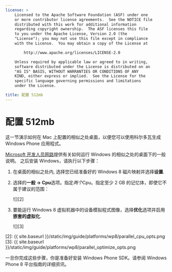 ```yaml
---
license: >
    Licensed to the Apache Software Foundation (ASF) under one
    or more contributor license agreements.  See the NOTICE file
    distributed with this work for additional information
    regarding copyright ownership.  The ASF licenses this file
    to you under the Apache License, Version 2.0 (the
    "License"); you may not use this file except in compliance
    with the License.  You may obtain a copy of the License at

        http://www.apache.org/licenses/LICENSE-2.0

    Unless required by applicable law or agreed to in writing,
    software distributed under the License is distributed on an
    "AS IS" BASIS, WITHOUT WARRANTIES OR CONDITIONS OF ANY
    KIND, either express or implied.  See the License for the
    specific language governing permissions and limitations
    under the License.

title: 配置 512mb
---
```


# 配置 512mb

这一节演示如何在 Mac 上配置的相似之处桌面，以便您可以使用科尔多瓦生成 Windows Phone 应用程式。

[Microsoft 开发人员网路][1]提供有关如何运行 Windows 的相似之处的桌面下的一般说明。 之后安装 Windows，请执行以下步骤：

 [1]: http://msdn.microsoft.com/en-US/library/windows/apps/jj945424

1.  在桌面的相似之处内, 选择您已经准备好的 Windows 8 磁片映射并选择**设置**.

2.  选择的**一般 → Cpu**选项。指定*两个*Cpu。指定至少 2 GB 的记忆体，即使它不属于建议的范围：
    
    ![][2]

3.  要能运行 Windows 8 虚拟机器中的设备模拟程式图像，选择**优化**选项并启用**嵌套的虚拟化**.
    
    ![][3]

 [2]: {{ site.baseurl }}/static/img/guide/platforms/wp8/parallel_cpu_opts.png
 [3]: {{ site.baseurl }}/static/img/guide/platforms/wp8/parallel_optimize_opts.png

一旦你完成这些步骤，你是准备好安装 Windows Phone SDK。请参阅 Windows Phone 8 平台指南的详细资讯。
